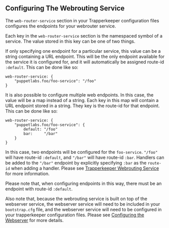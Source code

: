 ## Configuring The Webrouting Service

The `web-router-service` section in your Trapperkeeper configuration files
configures the endpoints for your webrouter service.

Each key in the `web-router-service` section is the namespaced symbol of
a service. The value stored in this key can be one of two things.

If only specifying one endpoint for a particular service, this value can
be a string containing a URL endpoint. This will be the only endpoint
available for the service it is configured for, and it will automatically
be assigned route-id `:default`. This can be done like so:

```
web-router-service: {
    "puppetlabs.foo/foo-service": "/foo"
}
```

It is also possible to configure multiple web endpoints. In this case,
the value will be a map instead of a string. Each key in this map
will contain a URL endpoint stored in a string. They key is the route-id
for that endpoint. This can be done like so:

```
web-router-service: {
    "puppetlabs.foo/foo-service": {
        default: "/foo"
        bar:     "/bar"
    }
}
```

In this case, two endpoints will be configured for the `foo-service`.
`"/foo"` will have route-id `:default`, and `"/bar"` will have route-id
`:bar`. Handlers can be added to the `"/bar"` endpoint by explicitly
specifying `:bar` as the `route-id` when adding a handler. Please see
[Trapperkeeper Webrouting Service](doc/webrouting-service.md) for
more information.

Please note that, when configuring endpoints in this way, there must be
an endpoint with route-id `:default`.

Also note that, because the webrouting service is built on top of the
webserver service, the webserver service will need to be included in your
`bootstrap.cfg` file, and the webserver service will need to be configured in
your trapperkeeper configuration files. Please see
[Configuring the Webserver](doc/jetty-config.md) for more details.

